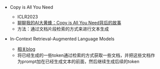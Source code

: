 

- Copy is All You Need
  - ICLR2023  
  - [聊聊我的AI大黄蜂：Copy is All You Need背后的故事](https://zhuanlan.zhihu.com/p/647457020)
  - 方法：通过文档片段检索的方式来进行文本生成

- In-Context Retrieval-Augmented Language Models
  - [相关blog](https://zhuanlan.zhihu.com/p/647112059)
  - 将已经生成的一些token通过检索的方式获取一些文档，并把这些文档作为prompt加在已经生成文本的前面，然后继续生成后续的token
